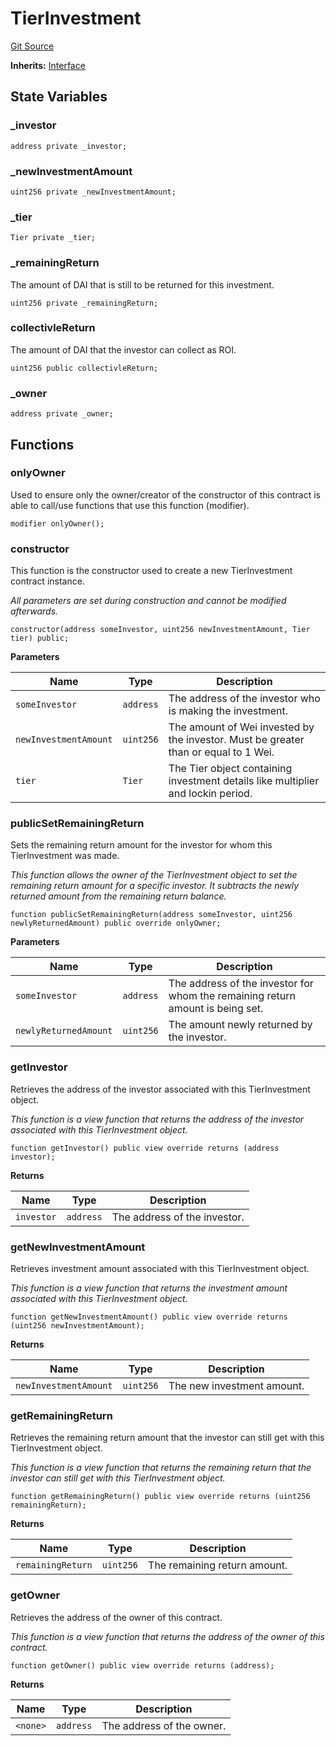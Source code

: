 # TierInvestment

[Git Source](https://github.com/TruCol/Decentralised-Saas-Investment-Protocol/blob/261eef1ab2997c2de78fe153ea0697c80fbc509d/src/TierInvestment.sol)

**Inherits:**
[Interface](/src/CustomPaymentSplitter.sol/interface.Interface.md)

## State Variables

### \_investor

```solidity
address private _investor;
```

### \_newInvestmentAmount

```solidity
uint256 private _newInvestmentAmount;
```

### \_tier

```solidity
Tier private _tier;
```

### \_remainingReturn

The amount of DAI that is still to be returned for this investment.

```solidity
uint256 private _remainingReturn;
```

### collectivleReturn

The amount of DAI that the investor can collect as ROI.

```solidity
uint256 public collectivleReturn;
```

### \_owner

```solidity
address private _owner;
```

## Functions

### onlyOwner

Used to ensure only the owner/creator of the constructor of this contract is
able to call/use functions that use this function (modifier).

```solidity
modifier onlyOwner();
```

### constructor

This function is the constructor used to create a new TierInvestment contract instance.

*All parameters are set during construction and cannot be modified afterwards.*

```solidity
constructor(address someInvestor, uint256 newInvestmentAmount, Tier tier) public;
```

**Parameters**

| Name                  | Type      | Description                                                                         |
| --------------------- | --------- | ----------------------------------------------------------------------------------- |
| `someInvestor`        | `address` | The address of the investor who is making the investment.                           |
| `newInvestmentAmount` | `uint256` | The amount of Wei invested by the investor. Must be greater than or equal to 1 Wei. |
| `tier`                | `Tier`    | The Tier object containing investment details like multiplier and lockin period.    |

### publicSetRemainingReturn

Sets the remaining return amount for the investor for whom this TierInvestment was made.

*This function allows the owner of the TierInvestment object to set the remaining return amount for a specific
investor. It subtracts the newly returned amount from the remaining return balance.*

```solidity
function publicSetRemainingReturn(address someInvestor, uint256 newlyReturnedAmount) public override onlyOwner;
```

**Parameters**

| Name                  | Type      | Description                                                                    |
| --------------------- | --------- | ------------------------------------------------------------------------------ |
| `someInvestor`        | `address` | The address of the investor for whom the remaining return amount is being set. |
| `newlyReturnedAmount` | `uint256` | The amount newly returned by the investor.                                     |

### getInvestor

Retrieves the address of the investor associated with this TierInvestment object.

*This function is a view function that returns the address of the investor associated with this TierInvestment
object.*

```solidity
function getInvestor() public view override returns (address investor);
```

**Returns**

| Name       | Type      | Description                  |
| ---------- | --------- | ---------------------------- |
| `investor` | `address` | The address of the investor. |

### getNewInvestmentAmount

Retrieves investment amount associated with this TierInvestment object.

*This function is a view function that returns the investment amount associated with this TierInvestment object.*

```solidity
function getNewInvestmentAmount() public view override returns (uint256 newInvestmentAmount);
```

**Returns**

| Name                  | Type      | Description                |
| --------------------- | --------- | -------------------------- |
| `newInvestmentAmount` | `uint256` | The new investment amount. |

### getRemainingReturn

Retrieves the remaining return amount that the investor can still get with this TierInvestment object.

*This function is a view function that returns the remaining return that the investor can still get with this
TierInvestment object.*

```solidity
function getRemainingReturn() public view override returns (uint256 remainingReturn);
```

**Returns**

| Name              | Type      | Description                  |
| ----------------- | --------- | ---------------------------- |
| `remainingReturn` | `uint256` | The remaining return amount. |

### getOwner

Retrieves the address of the owner of this contract.

*This function is a view function that returns the address of the owner of this contract.*

```solidity
function getOwner() public view override returns (address);
```

**Returns**

| Name     | Type      | Description               |
| -------- | --------- | ------------------------- |
| `<none>` | `address` | The address of the owner. |
